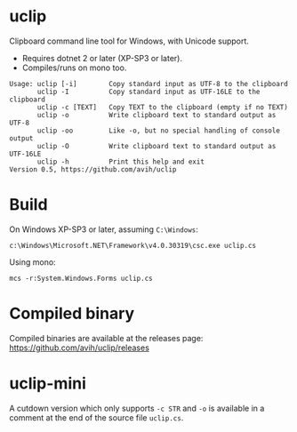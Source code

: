 # uclip
Clipboard command line tool for Windows, with Unicode support.

- Requires dotnet 2 or later (XP-SP3 or later).
- Compiles/runs on mono too.

```
Usage: uclip [-i]        Copy standard input as UTF-8 to the clipboard
       uclip -I          Copy standard input as UTF-16LE to the clipboard
       uclip -c [TEXT]   Copy TEXT to the clipboard (empty if no TEXT)
       uclip -o          Write clipboard text to standard output as UTF-8
       uclip -oo         Like -o, but no special handling of console output
       uclip -O          Write clipboard text to standard output as UTF-16LE
       uclip -h          Print this help and exit
Version 0.5, https://github.com/avih/uclip
```


# Build

On Windows XP-SP3 or later, assuming `C:\Windows`:
```
c:\Windows\Microsoft.NET\Framework\v4.0.30319\csc.exe uclip.cs
```

Using mono:
```
mcs -r:System.Windows.Forms uclip.cs
```


# Compiled binary

Compiled binaries are available at the releases page:
https://github.com/avih/uclip/releases


# uclip-mini

A cutdown version which only supports `-c STR` and `-o` is available
in a comment at the end of the source file `uclip.cs`.
